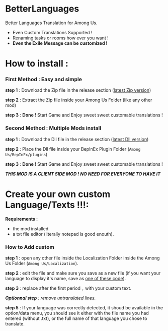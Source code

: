 # BetterLanguages
Better Languages Translation for Among Us. 
- Even Custom Translations Supported !
- Renaming tasks or rooms how ever you want ! 
- **Even the Exile Message can be customized !**


# How to install : 

### First Method : Easy and simple

**step 1** : Download the Zip file in the release section ([latest Zip version]())

**step 2** : Extract the Zip file inside your Among Us Folder (like any other mod)

**step 3** : **Done !** Start Game and Enjoy sweet sweet customable translations !

### Second Method : Multiple Mods install

**step 1** : Download the Dll file in the release section ([latest Dll version]())

**step 2** : Place the Dll file inside your BepInEx Plugin Folder (`Among Us/BepInEx/plugins`)

**step 3** : **Done !** Start Game and Enjoy sweet sweet customable translations !

***THIS MOD IS A CLIENT SIDE MOD ! NO NEED FOR EVERYONE TO HAVE IT***





# Create your own custom Language/Texts !!!:

**Requirements :** 
- the mod installed.
- a txt file editor (literally notepad is good enouth).

### How to Add custom 
**step 1** : open any other file inside the Localization Folder inside the Among Us Folder (`Among Us/Localization`).

**step 2** : edit the file and make sure you save as a new file (if you want your language to display it's name, save as [one of these code](https://stackoverflow.com/questions/3191664/list-of-all-locales-and-their-short-codes)).

**step 3** : replace after the first period `,` with your custom text.

***Optionnal step** : remove untranslated lines.*

**step 5** : If your language was correctly detected, it shoud be available in the option/data menu, you should see it either with the file name you had entered (without .txt), or the full name of that language you chose to translate.

